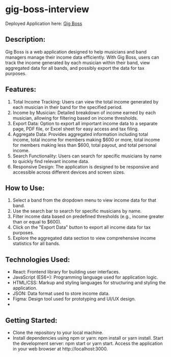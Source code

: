# gig-boss-interview

Deployed Application here:   [Gig Boss](https://gig-boss-interview-beta.vercel.app/)

## Description:

Gig Boss is a web application designed to help musicians and band managers manage their income data efficiently. With Gig Boss, users can track the income generated by each musician within their band, view aggregated data for all bands, and possibly export the data for tax purposes.

## Features:

1.  Total Income Tracking: Users can view the total income generated by each musician in their band for the specified period.
2.  Income by Musician: Detailed breakdown of income earned by each musician, allowing for filtering based on income thresholds.
3.  Export Data: Option to export all important income data to a separate page, PDF file, or Excel sheet for easy access and tax filing.
4.  Aggregate Data: Provides aggregated information including total income, total income for members making $600 or more, total income for members making less than $600, total payout, and total personal income.
5.  Search Functionality: Users can search for specific musicians by name to quickly find relevant income data.
6.  Responsive Design: The application is designed to be responsive and accessible across different devices and screen sizes.


## How to Use:

1.  Select a band from the dropdown menu to view income data for that band.
2.  Use the search bar to search for specific musicians by name.
3.  Filter income data based on predefined thresholds (e.g., income greater than or equal to $600).
4.  Click on the "Export Data" button to export all income data for tax purposes.
5.  Explore the aggregated data section to view comprehensive income statistics for all bands.


## Technologies Used:

- React: Frontend library for building user interfaces.
- JavaScript (ES6+): Programming language used for application logic.
- HTML/CSS: Markup and styling languages for structuring and styling the application.
- JSON: Data format used to store income data.
- Figma: Design tool used for prototyping and UI/UX design.
- 

## Getting Started:

- Clone the repository to your local machine.
- Install dependencies using npm or yarn: npm install or yarn install.
Start the development server: npm start or yarn start.
Access the application in your web browser at http://localhost:3000.

